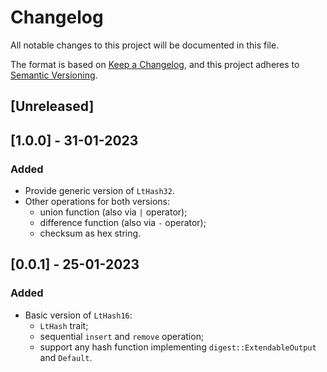 # Changelog

All notable changes to this project will be documented in this file.

The format is based on [Keep a Changelog](https://keepachangelog.com/en/1.1.0/),
and this project adheres to [Semantic Versioning](https://semver.org/spec/v2.0.0.html).

## [Unreleased]

## [1.0.0] - 31-01-2023

### Added

- Provide generic version of `LtHash32`.
- Other operations for both versions:
  - union function (also via `|` operator);
  - difference function (also via `-` operator);
  - checksum as hex string.
  
## [0.0.1] - 25-01-2023

### Added

- Basic version of `LtHash16`:
  - `LtHash` trait;
  - sequential `insert` and `remove` operation;
  - support any hash function implementing `digest::ExtendableOutput` and `Default`.
